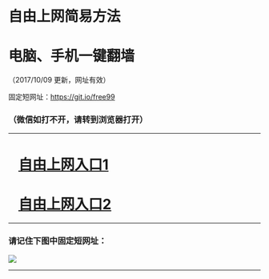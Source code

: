 ﻿# 自由上网简易方法

# 电脑、手机一键翻墙

（2017/10/09 更新，网址有效）

固定短网址：https://git.io/free99

### （微信如打不开，请转到浏览器打开）


***





# &nbsp;&nbsp; <a href="http://ft23079856.fwq-tz-1001.info/fwqtz01.html?t=100900110173 " target="_blank">自由上网入口1</a>
# &nbsp;&nbsp; <a href="http://ft2765725663.fwq-tz-1002.info/fwqtz02.html?t=10090015738 " target="_blank">自由上网入口2</a>
***

### 请记住下图中固定短网址：

<img src="https://s3-us-west-2.amazonaws.com/fwq-1001/yjfq-20170905okok.png" /> 


***

